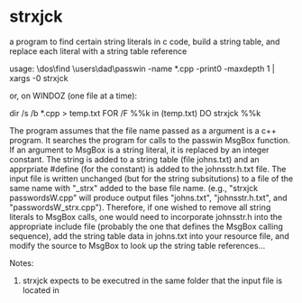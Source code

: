 # strxjck
a program to find certain string literals in c code, build a string table, and replace each literal with a string table reference

 usage:
 \dos\find \users\dad\passwin -name *.cpp -print0 -maxdepth 1 | xargs -0 strxjck

 or, on WINDOZ (one file at a time):

 dir /s /b *.cpp > temp.txt
 FOR /F %%k in (temp.txt) DO strxjck %%k

The program assumes that the file name passed as a argument is a c++ program. It searches the program for calls to the passwin MsgBox function. If an argument to MsgBox is a string literal, it is replaced by an integer constant. The string is added to a string table (file johns.txt) and an apprpriate #define (for the constant) is added to the johnsstr.h.txt file. The input file is written unchanged (but for the string subsitutions) to a file of the same name with "_strx" added to the base file name. (e.g., "strxjck passwordsW.cpp" will produce output files "johns.txt", "johnsstr.h.txt", and "passwordsW_strx.cpp"). Therefore, if one wished to remove all string literals to MsgBox calls, one would need to incorporate johnsstr.h into the appropriate include file (probably the one that defines the MsgBox calling sequence), add the string table data in johns.txt into your resource file, and modify the source to MsgBox to look up the string table references...

Notes:
1) strxjck expects to be executred in the same folder that the input file is located in
